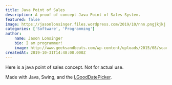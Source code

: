 ```yaml
---
title: Java Point of Sales
description: A proof of concept Java Point of Sales System.
featured: false
image: https://jasonlonsinger.files.wordpress.com/2019/10/nnn.pngjkjkj.png?w=1024
categories: ['Software', 'Programming']
author:
    name: Jason Lonsinger
    bio: I am programmer!
    image: http://www.geeksandbeats.com/wp-content/uploads/2015/08/scared-batman.jpeg
createdAt: 2019-10-31T14:48:00.000Z
---
```



<p>Here is a java point of sales concept. Not for actual use.</p><p>Made with Java, Swing, and the <a href="https://github.com/LGoodDatePicker/LGoodDatePicker.git" rel="noopener noreferrer nofollow">LGoodDatePicker</a>.</p><p><v-img contain src="https://jasonlonsinger.files.wordpress.com/2019/10/annotation-2019-10-31-164021-1.png?w=1024" caption="" ref=""><v-img contain src="https://jasonlonsinger.files.wordpress.com/2019/10/nnn-1.png?w=1024" caption="" ref=""><v-img contain src="https://jasonlonsinger.files.wordpress.com/2019/10/nnn.pngjkjkj.png?w=1024" caption="" ref=""></p>